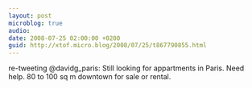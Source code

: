 ```yaml
---
layout: post
microblog: true
audio: 
date: 2008-07-25 02:00:00 +0200
guid: http://xtof.micro.blog/2008/07/25/t867790855.html
---
```

re-tweeting @davidg_paris: Still looking for appartments in Paris. Need help. 80 to 100 sq m downtown for sale or rental.
